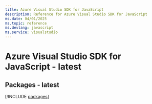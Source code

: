 ```yaml
---
title: Azure Visual Studio SDK for JavaScript
description: Reference for Azure Visual Studio SDK for JavaScript
ms.date: 04/01/2025
ms.topic: reference
ms.devlang: javascript
ms.service: visualstudio
---
```

# Azure Visual Studio SDK for JavaScript - latest
## Packages - latest
[!INCLUDE [packages](visual-studio-index.md)]